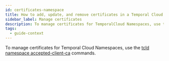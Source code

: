 ```yaml
---
id: certificates-namespace
title: How to add, update, and remove certificates in a Temporal Cloud Namespace
sidebar_label: Manage certificates
description: To manage certificates for TemporalCloud Namespaces, use the `tcld namespace accepted-client-ca` commands.
tags:
  - guide-context
---
```


To manage certificates for Temporal Cloud Namespaces, use the [tcld namespace accepted-client-ca](/cloud/tcld/namespace/accepted-client-ca/index) commands.
